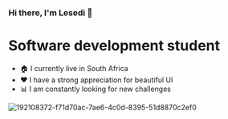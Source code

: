 ### Hi there, I'm Lesedi 👋

<!--
**Lesmol/Lesmol** is a ✨ _special_ ✨ repository because its `README.md` (this file) appears on your GitHub profile.

Here are some ideas to get you started:

- 🔭 I’m currently working on ...
- 🌱 I’m currently learning ...
- 👯 I’m looking to collaborate on ...
- 🤔 I’m looking for help with ...
- 💬 Ask me about ...
- 📫 How to reach me: ...
- 😄 Pronouns: ...
- ⚡ Fun fact: ...
-->

# Software development student
- :house: I currently live in South Africa
- :heart: I have a strong appreciation for beautiful UI
- :bar_chart: I am constantly looking for new challenges
  
![192108372-f71d70ac-7ae6-4c0d-8395-51d8870c2ef0](https://github.com/Lesmol/Lesmol/assets/108514271/d37198b0-667f-4e2b-ae9b-e155d1c9881e)

